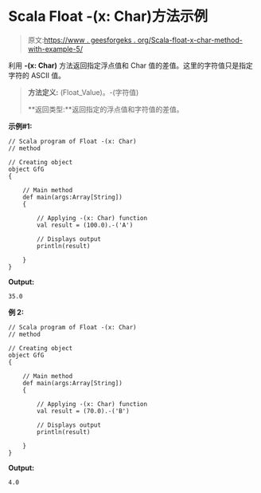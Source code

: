# Scala Float -(x: Char)方法示例

> 原文:[https://www . geesforgeks . org/Scala-float-x-char-method-with-example-5/](https://www.geeksforgeeks.org/scala-float-x-char-method-with-example-5/)

利用 **-(x: Char)** 方法返回指定浮点值和 Char 值的差值。这里的字符值只是指定字符的 ASCII 值。

> **方法定义:** (Float_Value)。-(字符值)
> 
> **返回类型:**返回指定的浮点值和字符值的差值。

**示例#1:**

```
// Scala program of Float -(x: Char)
// method

// Creating object
object GfG
{ 

    // Main method
    def main(args:Array[String])
    {

        // Applying -(x: Char) function
        val result = (100.0).-('A')

        // Displays output
        println(result)

    }
} 
```

**Output:**

```
35.0

```

**例 2:**

```
// Scala program of Float -(x: Char)
// method

// Creating object
object GfG
{ 

    // Main method
    def main(args:Array[String])
    {

        // Applying -(x: Char) function
        val result = (70.0).-('B')

        // Displays output
        println(result)

    }
} 
```

**Output:**

```
4.0

```